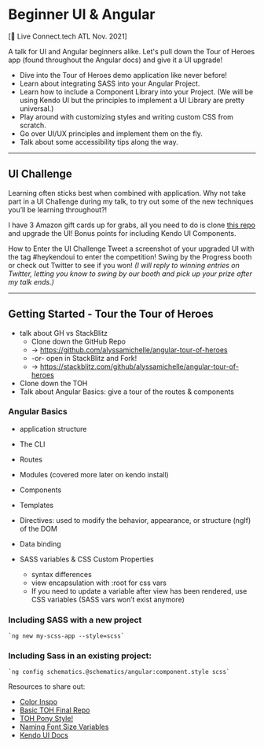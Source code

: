 # Beginner UI & Angular
[🎥 Live Connect.tech ATL Nov. 2021]

A talk for UI and Angular beginners alike. Let's pull down the Tour of Heroes app (found throughout the Angular docs) and give it a UI upgrade!
 

- Dive into the Tour of Heroes demo application like never before!
- Learn about integrating SASS into your Angular Project.
- Learn how to include a Component Library into your Project. (We will be using Kendo UI but the principles to implement a UI Library are pretty universal.)
- Play around with customizing styles and writing custom CSS from scratch.
- Go over UI/UX principles and implement them on the fly.
- Talk about some accessibility tips along the way.



----------
## UI Challenge

Learning often sticks best when combined with application. Why not take part in a UI Challenge during my talk, to try out some of the new techniques you’ll be learning throughout?!

I have 3 Amazon gift cards up for grabs, all you need to do is clone [this repo](https://github.com/alyssamichelle/angular-tour-of-heroes) and upgrade the UI! Bonus points for including Kendo UI Components. 

How to Enter the UI Challenge
Tweet a screenshot of your upgraded UI with the tag #heykendoui to enter the competition! Swing by the Progress booth or check out Twitter to see if you won! _(I will reply to winning entries on Twitter, letting you know to swing by our booth and pick up your prize after my talk ends.)_



----------

## Getting Started - Tour the Tour of Heroes

- talk about GH vs StackBlitz
    - Clone down the GitHub Repo
    - → https://github.com/alyssamichelle/angular-tour-of-heroes
    - -or- open in StackBlitz and Fork!
    - → https://stackblitz.com/github/alyssamichelle/angular-tour-of-heroes
- Clone down the TOH
- Talk about Angular Basics: give a tour of the routes & components

### Angular Basics

- application structure 
- The CLI
- Routes 
- Modules (covered more later on kendo install)
- Components
- Templates
- Directives: used to modify the behavior, appearance, or structure (ngIf) of the DOM
- Data binding



- SASS variables & CSS Custom Properties
    - syntax differences
    - view encapsulation with :root for css vars
    - If you need to update a variable after view has been rendered, use CSS variables (SASS vars won’t exist anymore)



### Including SASS with a new project
    `ng new my-scss-app --style=scss`
    
### Including Sass in an existing project:
    `ng config schematics.@schematics/angular:component.style scss`


Resources to share out:
- [Color Inspo](https://colorhunt.co/) 
- [Basic TOH Final Repo](https://github.com/alyssamichelle/angular-tour-of-heroes/tree/beginner-ui)
- [TOH Pony Style!](https://github.com/alyssamichelle/kui-tour-of-heroes-releases)
- [Naming Font Size Variables](https://css-tricks.com/the-dilemma-of-naming-font-size-variables)
- [Kendo UI Docs](https://www.telerik.com/kendo-angular-ui-develop/components/layout)


